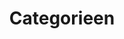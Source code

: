 ---
title: Categorieen
layout: categories
excerpt: "Category index"
aside: true
lang: nl
page_id: categories
permalink: /categories/
---